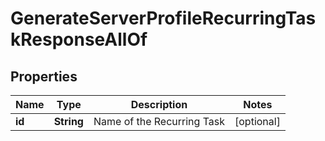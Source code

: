 

# GenerateServerProfileRecurringTaskResponseAllOf


## Properties

| Name | Type | Description | Notes |
|------------ | ------------- | ------------- | -------------|
|**id** | **String** | Name of the Recurring Task |  [optional] |



